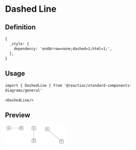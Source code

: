 # Dashed Line

## Definition

```
{
  _style: { 
    dependency: 'endArrow=none;dashed=1;html=1;',
  },
}
```

## Usage

```
import { DashedLine } from '@reactiac/standard-components-diagrams/general'

<DashedLine/>
```

## Preview

<img src="./dashed-line.png" width="200"/>
